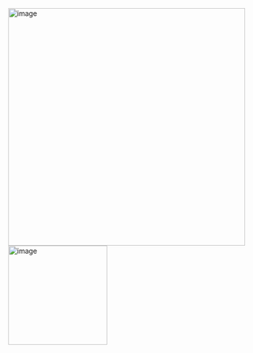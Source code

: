 <img width="479" alt="image" src="https://github.com/user-attachments/assets/6365b91b-a1c7-4a56-9004-4619988f9893" />
<img width="200" alt="image" src="https://github.com/user-attachments/assets/efe1a9f1-552b-4766-969f-6a657b92bddf" />
